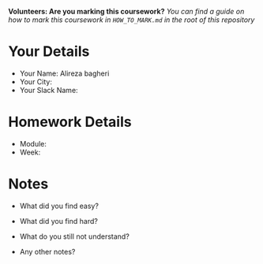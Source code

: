 <!--

The title for your pull request should be made in this format

CITY CLASS_NO - FIRST_NAME LAST_NAME - MODULE - WEEK_NO

For example,

London Class 8 - Chris Owen - HTML/CSS - Week 1

Please complete the details below this message

-->

**Volunteers: Are you marking this coursework?** _You can find a guide on how to mark this coursework in `HOW_TO_MARK.md` in the root of this repository_

# Your Details

- Your Name: Alireza    bagheri
- Your City:
- Your Slack Name:

# Homework Details

- Module:
- Week:

# Notes

- What did you find easy?

- What did you find hard?

- What do you still not understand?

- Any other notes?

